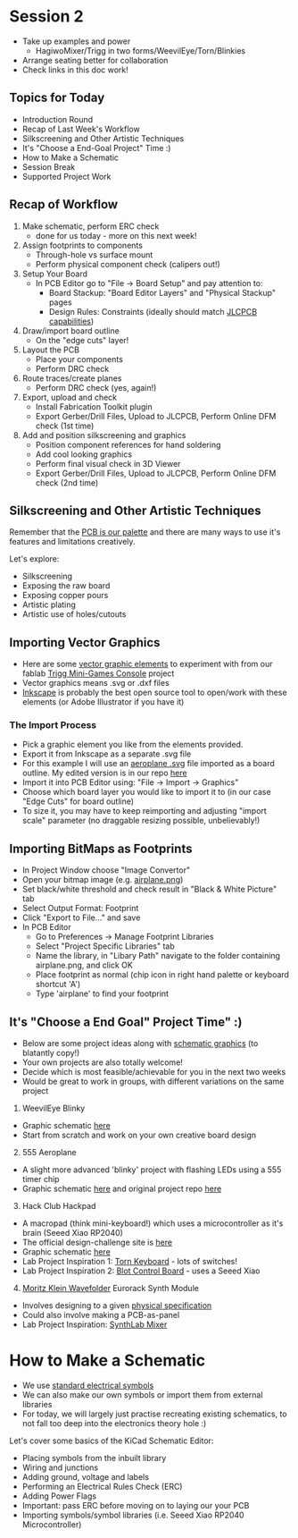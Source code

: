 # Session 2

- Take up examples and power
	- HagiwoMixer/Trigg in two forms/WeevilEye/Torn/Blinkies
- Arrange seating better for collaboration
- Check links in this doc work!

## Topics for Today

- Introduction Round
- Recap of Last Week's Workflow
- Silkscreening and Other Artistic Techniques
- It's "Choose a End-Goal Project" Time :)
- How to Make a Schematic
- Session Break
- Supported Project Work

## Recap of Workflow

1. Make schematic, perform ERC check
	- done for us today - more on this next week!
2. Assign footprints to components
	- Through-hole vs surface mount
	- Perform physical component check (calipers out!)
3. Setup Your Board
	- In PCB Editor go to "File -> Board Setup" and pay attention to:
		- Board Stackup: "Board Editor Layers" and "Physical Stackup" pages
		- Design Rules: Constraints (ideally should match [JLCPCB capabilities](https://jlcpcb.com/capabilities/pcb-capabilities))
4. Draw/import board outline
	- On the "edge cuts" layer!
5. Layout the PCB
	- Place your components
	- Perform DRC check
6. Route traces/create planes
	- Perform DRC check (yes, again!)
7. Export, upload and check
	- Install Fabrication Toolkit plugin
	- Export Gerber/Drill Files, Upload to JLCPCB, Perform Online DFM check (1st time)
8. Add and position silkscreening and graphics
	- Position component references for hand soldering
	- Add cool looking graphics
	- Perform final visual check in 3D Viewer
	- Export Gerber/Drill Files, Upload to JLCPCB, Perform Online DFM check (2nd time)

## Silkscreening and Other Artistic Techniques

Remember that the [PCB is our palette](https://github.com/fablabnk/PCB-SummerSchool/tree/main/PCBPalette.png) and there are many ways to use it's features and limitations creatively.

Let's explore:
- Silkscreening
- Exposing the raw board
- Exposing copper pours
- Artistic plating
- Artistic use of holes/cutouts

## Importing Vector Graphics

- Here are some [vector graphic elements](https://github.com/fablabnk/PCB-SummerSchool/GraphicElements/TriggGraphicElements.svg) to experiment with from our fablab [Trigg Mini-Games Console](https://github.com/fablabnk/trigg/tree/main/hardware/mainboard_PCB/kicad) project
- Vector graphics means .svg or .dxf files
- [Inkscape](https://inkscape.org/) is probably the best open source tool to open/work with these elements (or Adobe Illustrator if you have it)

### The Import Process

- Pick a graphic element you like from the elements provided.
- Export it from Inkscape as a separate .svg file
- For this example I will use an [aeroplane .svg](https://staging.svgrepo.com/svg/47678/aeroplane) file imported as a board outline. My edited version is in our repo [here](https://github.com/fablabnk/PCB-SummerSchool/GraphicElements/BoardOutlinePlane.svg)
- Import it into PCB Editor using: "File -> Import -> Graphics"
- Choose which board layer you would like to import it to (in our case "Edge Cuts" for board outline)
- To size it, you may have to keep reimporting and adjusting "import scale" parameter (no draggable resizing possible, unbelievably!)

## Importing BitMaps as Footprints

- In Project Window choose "Image Convertor"
- Open your bitmap image (e.g. [airplane.png](https://github.com/fablabnk/PCB-SummerSchool/GraphicElements/airplane.png))
- Set black/white threshold and check result in "Black & White Picture" tab
- Select Output Format: Footprint
- Click "Export to File..." and save
- In PCB Editor
	- Go to Preferences -> Manage Footprint Libraries
	- Select "Project Specific Libraries" tab
	- Name the library, in "Libary Path" navigate to the folder containing airplane.png, and click OK
	- Place footprint as normal (chip icon in right hand palette or keyboard shortcut 'A') 
	- Type 'airplane' to find your footprint

## It's "Choose a End Goal" Project Time" :)

- Below are some project ideas along with [schematic graphics](https://github.com/fablabnk/PCB-SummerSchool/tree/main/SchematicGraphics) (to blatantly copy!)
- Your own projects are also totally welcome!
- Decide which is most feasible/achievable for you in the next two weeks
- Would be great to work in groups, with different variations on the same project

1. WeevilEye Blinky
- Graphic schematic [here](https://cdn.sparkfun.com/datasheets/Kits/Weevil_Eye-v16.pdf)
- Start from scratch and work on your own creative board design

2. 555 Aeroplane
- A slight more advanced 'blinky' project with flashing LEDs using a 555 timer chip
- Graphic schematic [here](https://github.com/ANG13T/555-plane-pcb/blob/main/assets/schematic.PNG) and original project repo [here](https://github.com/ANG13T/555-plane-pcb)

3. Hack Club Hackpad
- A macropad (think mini-keyboard!) which uses a microcontroller as it's brain (Seeed Xiao RP2040)
- The official design-challenge site is [here](https://hackpad.hackclub.com/)
- Graphic schematic [here](https://hackpad.hackclub.com/docs/v2/wiredcomponents.png)
- Lab Project Inspiration 1: [Torn Keyboard](https://github.com/fablabnk/torn/tree/master/torn_left) - lots of switches!
- Lab Project Inspiration 2: [Blot Control Board](https://github.com/fablabnk/blot/tree/main/hardware/motor-control-board/circuit/controller_Kicad) - uses a Seeed Xiao

4. [Moritz Klein Wavefolder](https://www.ericasynths.lv/shop/diy-kits-1/edu-diy-wavefolder/) Eurorack Synth Module
- Involves designing to a given [physical specification](https://doepfer.de/a100_man/a100m_e.htm)
- Could also involve making a PCB-as-panel
- Lab Project Inspiration: [SynthLab Mixer](https://github.com/fablabnk/HagiwoMixer)

# How to Make a Schematic

- We use [standard electrical symbols](https://storage.googleapis.com/tb-img/production/23/11/electrical%20symbols%20chart.png)
- We can also make our own symbols or import them from external libraries
- For today, we will largely just practise recreating existing schematics, to not fall too deep into the electronics theory hole :)

Let's cover some basics of the KiCad Schematic Editor:
- Placing symbols from the inbuilt library
- Wiring and junctions
- Adding ground, voltage and labels
- Performing an Electrical Rules Check (ERC)
- Adding Power Flags
- Important: pass ERC before moving on to laying our your PCB
- Importing symbols/symbol libraries (i.e. Seeed Xiao RP2040 Microcontroller)